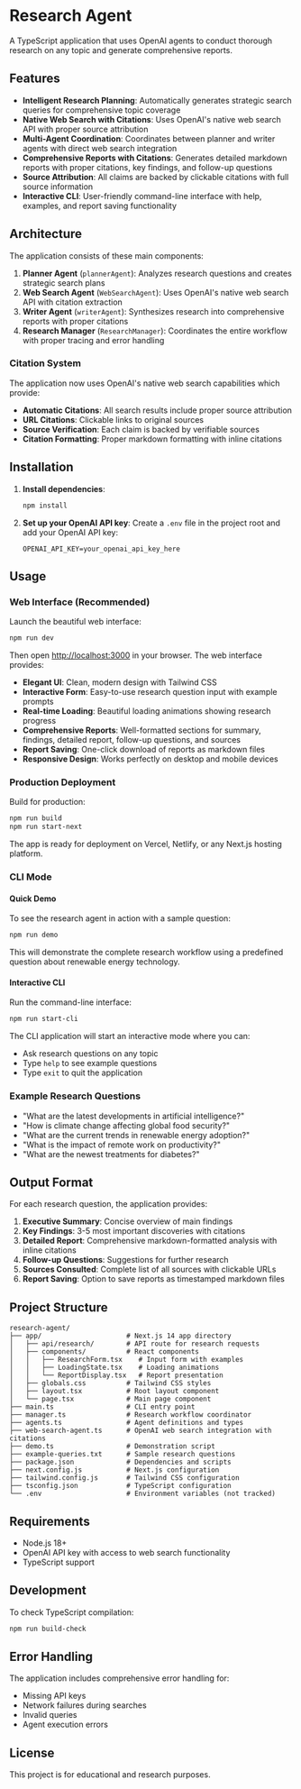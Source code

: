 # Research Agent

A TypeScript application that uses OpenAI agents to conduct thorough research on any topic and generate comprehensive reports.

## Features

- **Intelligent Research Planning**: Automatically generates strategic search queries for comprehensive topic coverage
- **Native Web Search with Citations**: Uses OpenAI's native web search API with proper source attribution
- **Multi-Agent Coordination**: Coordinates between planner and writer agents with direct web search integration
- **Comprehensive Reports with Citations**: Generates detailed markdown reports with proper citations, key findings, and follow-up questions
- **Source Attribution**: All claims are backed by clickable citations with full source information
- **Interactive CLI**: User-friendly command-line interface with help, examples, and report saving functionality

## Architecture

The application consists of these main components:

1. **Planner Agent** (`plannerAgent`): Analyzes research questions and creates strategic search plans
2. **Web Search Agent** (`WebSearchAgent`): Uses OpenAI's native web search API with citation extraction
3. **Writer Agent** (`writerAgent`): Synthesizes research into comprehensive reports with proper citations
4. **Research Manager** (`ResearchManager`): Coordinates the entire workflow with proper tracing and error handling

### Citation System

The application now uses OpenAI's native web search capabilities which provide:
- **Automatic Citations**: All search results include proper source attribution
- **URL Citations**: Clickable links to original sources
- **Source Verification**: Each claim is backed by verifiable sources
- **Citation Formatting**: Proper markdown formatting with inline citations

## Installation

1. **Install dependencies**:
   ```bash
   npm install
   ```

2. **Set up your OpenAI API key**:
   Create a `.env` file in the project root and add your OpenAI API key:
   ```
   OPENAI_API_KEY=your_openai_api_key_here
   ```

## Usage

### Web Interface (Recommended)

Launch the beautiful web interface:
```bash
npm run dev
```

Then open [http://localhost:3000](http://localhost:3000) in your browser. The web interface provides:

- **Elegant UI**: Clean, modern design with Tailwind CSS
- **Interactive Form**: Easy-to-use research question input with example prompts
- **Real-time Loading**: Beautiful loading animations showing research progress
- **Comprehensive Reports**: Well-formatted sections for summary, findings, detailed report, follow-up questions, and sources
- **Report Saving**: One-click download of reports as markdown files
- **Responsive Design**: Works perfectly on desktop and mobile devices

### Production Deployment

Build for production:
```bash
npm run build
npm run start-next
```

The app is ready for deployment on Vercel, Netlify, or any Next.js hosting platform.

### CLI Mode

#### Quick Demo

To see the research agent in action with a sample question:
```bash
npm run demo
```

This will demonstrate the complete research workflow using a predefined question about renewable energy technology.

#### Interactive CLI

Run the command-line interface:
```bash
npm run start-cli
```

The CLI application will start an interactive mode where you can:

- Ask research questions on any topic
- Type `help` to see example questions
- Type `exit` to quit the application

### Example Research Questions

- "What are the latest developments in artificial intelligence?"
- "How is climate change affecting global food security?"
- "What are the current trends in renewable energy adoption?"
- "What is the impact of remote work on productivity?"
- "What are the newest treatments for diabetes?"

## Output Format

For each research question, the application provides:

1. **Executive Summary**: Concise overview of main findings
2. **Key Findings**: 3-5 most important discoveries with citations
3. **Detailed Report**: Comprehensive markdown-formatted analysis with inline citations
4. **Follow-up Questions**: Suggestions for further research
5. **Sources Consulted**: Complete list of all sources with clickable URLs
6. **Report Saving**: Option to save reports as timestamped markdown files

## Project Structure

```
research-agent/
├── app/                     # Next.js 14 app directory
│   ├── api/research/        # API route for research requests
│   ├── components/          # React components
│   │   ├── ResearchForm.tsx    # Input form with examples
│   │   ├── LoadingState.tsx    # Loading animations
│   │   └── ReportDisplay.tsx   # Report presentation
│   ├── globals.css          # Tailwind CSS styles
│   ├── layout.tsx           # Root layout component
│   └── page.tsx             # Main page component
├── main.ts                  # CLI entry point
├── manager.ts               # Research workflow coordinator
├── agents.ts                # Agent definitions and types
├── web-search-agent.ts      # OpenAI web search integration with citations
├── demo.ts                  # Demonstration script
├── example-queries.txt      # Sample research questions
├── package.json             # Dependencies and scripts
├── next.config.js           # Next.js configuration
├── tailwind.config.js       # Tailwind CSS configuration
├── tsconfig.json            # TypeScript configuration
└── .env                     # Environment variables (not tracked)
```

## Requirements

- Node.js 18+
- OpenAI API key with access to web search functionality
- TypeScript support

## Development

To check TypeScript compilation:
```bash
npm run build-check
```

## Error Handling

The application includes comprehensive error handling for:
- Missing API keys
- Network failures during searches
- Invalid queries
- Agent execution errors

## License

This project is for educational and research purposes.